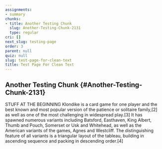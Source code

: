 ```yaml
---
assignments:
- summary
chunks:
- title: Another Testing Chunk
  slug: Another-Testing-Chunk-2131
  type: regular
cri: []
next_slug: testing-page
order: 3
parent: null
quiz: null
slug: test-page-for-clean-text
title: Test Page For Clean Text
---
```


## Another Testing Chunk {#Another-Testing-Chunk-2131} 

STUFF AT THE BEGINNING Klondike is a card game for one player and the best known and most popular version of the patience or solitaire family,\[2\] as well as one of the most challenging in widespread play.\[3\] It has spawned numerous variants including Batsford, Easthaven, King Albert, Thumb and Pouch, Somerset or Usk and Whitehead, as well as the American variants of the games, Agnes and Westcliff. The distinguishing feature of all variants is a triangular layout of the tableau, building in ascending sequence and packing in descending order.\[4\]

